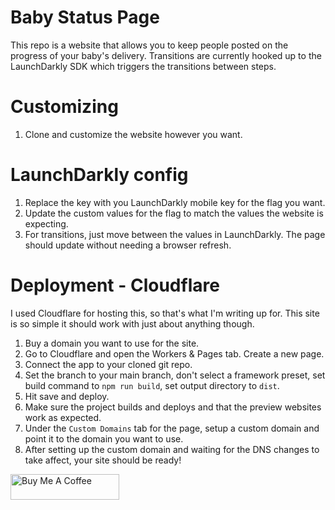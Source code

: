 # Baby Status Page
This repo is a website that allows you to keep people posted on the progress of your baby's delivery. Transitions are currently hooked up to the LaunchDarkly SDK which triggers the transitions between steps.

# Customizing
1. Clone and customize the website however you want.

# LaunchDarkly config
1. Replace the key with you LaunchDarkly mobile key for the flag you want. 
2. Update the custom values for the flag to match the values the website is expecting. 
3. For transitions, just move between the values in LaunchDarkly. The page should update without needing a browser refresh. 

# Deployment - Cloudflare
I used Cloudflare for hosting this, so that's what I'm writing up for. This site is so simple it should work with just about anything though. 
1. Buy a domain you want to use for the site.
2. Go to Cloudflare and open the Workers & Pages tab. Create a new page. 
3. Connect the app to your cloned git repo.
4. Set the branch to your main branch, don't select a framework preset, set build command to `npm run build`, set output directory to `dist`.
5. Hit save and deploy.
6. Make sure the project builds and deploys and that the preview websites work as expected. 
7. Under the `Custom Domains` tab for the page, setup a custom domain and point it to the domain you want to use.
8. After setting up the custom domain and waiting for the DNS changes to take affect, your site should be ready!

<a href="buymeacoffee.com/qfulsher" target="_blank"><img src="https://cdn.buymeacoffee.com/buttons/default-orange.png" alt="Buy Me A Coffee" height="41" width="174"></a>